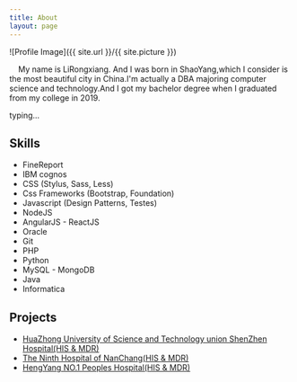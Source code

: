 ```yaml
---
title: About
layout: page
---
```

![Profile Image]({{ site.url }}/{{ site.picture }})

<p> &nbsp;&nbsp;&nbsp;&nbsp;My name is LiRongxiang. And I was born in ShaoYang,which I consider is the most beautiful city in China.I'm actually a DBA majoring computer science and technology.And I got my bachelor degree when I graduated from my college in 2019.</p>

<p>typing...</p>

<h2>Skills</h2>

<ul class="skill-list">
	<li>FineReport</li>
	<li>IBM cognos</li>
	<li>CSS (Stylus, Sass, Less)</li>
	<li>Css Frameworks (Bootstrap, Foundation)</li>
	<li>Javascript (Design Patterns, Testes)</li>
	<li>NodeJS</li>
	<li>AngularJS - ReactJS</li>
	<li>Oracle</li>
	<li>Git</li>
	<li>PHP</li>
	<li>Python</li>
	<li>MySQL - MongoDB</li>
	<li>Java</li>
	<li>Informatica</li>
</ul>

<h2>Projects</h2>

<ul>
	<li><a href="https://github.com/">HuaZhong University of Science and Technology union ShenZhen Hospital(HIS & MDR)</a></li>
	<li><a href="https://github.com/">The Ninth Hospital of NanChang(HIS & MDR)</a></li>
	<li><a href="https://github.com/">HengYang NO.1 Peoples Hospital(HIS & MDR)</a></li>
</ul>
